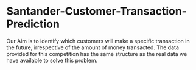 # Santander-Customer-Transaction-Prediction

Our Aim is to identify which customers will make a specific transaction in the future, irrespective of the amount of money transacted. The data provided for this competition has the same structure as the real data we have available to solve this problem.
